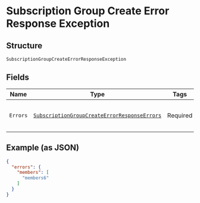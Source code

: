 
# Subscription Group Create Error Response Exception

## Structure

`SubscriptionGroupCreateErrorResponseException`

## Fields

| Name | Type | Tags | Description | Getter | Setter |
|  --- | --- | --- | --- | --- | --- |
| `Errors` | [`SubscriptionGroupCreateErrorResponseErrors`](../../doc/models/containers/subscription-group-create-error-response-errors.md) | Required | This is a container for one-of cases. | SubscriptionGroupCreateErrorResponseErrors getErrors() | setErrors(SubscriptionGroupCreateErrorResponseErrors errors) |

## Example (as JSON)

```json
{
  "errors": {
    "members": [
      "members6"
    ]
  }
}
```

